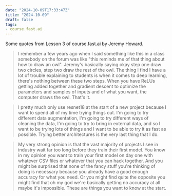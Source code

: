 ```yaml
---
date: "2024-10-09T17:33:47Z"
title: "2024-10-09"
draft: false
tags:
- course.fast.ai
---
```


Some quotes from Lesson 3 of course.fast.ai by Jeremy Howard.

> I remember a few years ago when I said something like this in a class somebody on the forum was like "this reminds me of that thing about how to draw an owl".
> Jeremy's basically saying okay step one draw two circles, step two draw the rest of the owl.
> The thing I find I have a lot of trouble explaining to students is when it comes to deep learning, there's nothing between these two steps.
> When you have ReLUs getting added together and gradient descent to optimize the parameters and samples of inputs and of what you want, the computer draws the owl.
> That's it.

> I pretty much only use resnet18 at the start of a new project because I want to spend all of my time trying things out.
> I'm going to try different data augmentation, I'm going to try different ways of cleaning the data, I'm going to try to bring in external data, and so I want to be trying lots of things and I want to be able to try it as fast as possible.
> Trying better architectures is the very last thing that I do.

> My very strong opinion is that the vast majority of projects I see in industry wait far too long before they train their first model.
> You know in my opinion you want to train your first model on day one with whatever CSV files or whatever that you can hack together.
> And you might be surprised that none of the fancy stuff you're thinking of doing is necessary because you already have a good enough accuracy for what you need.
> Or you might find quite the opposite you might find that oh my god we're basically getting no accuracy at all maybe it's impossible.
> These are things you want to know at the start.
